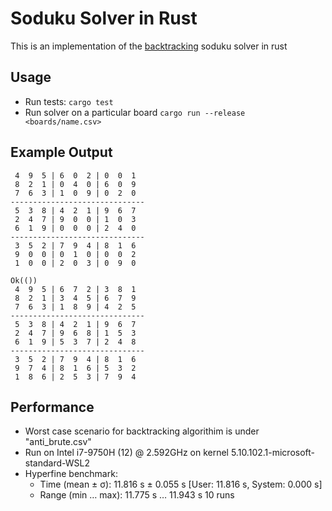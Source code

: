 # Soduku Solver in Rust
This is an implementation of the [backtracking](https://en.wikipedia.org/wiki/Sudoku_solving_algorithms#Backtracking) soduku solver in rust
## Usage
- Run tests: `cargo test`
- Run solver on a particular board `cargo run --release <boards/name.csv>`
## Example Output
```
 4  9  5 | 6  0  2 | 0  0  1 
 8  2  1 | 0  4  0 | 6  0  9 
 7  6  3 | 1  0  9 | 0  2  0 
------------------------------
 5  3  8 | 4  2  1 | 9  6  7 
 2  4  7 | 9  0  0 | 1  0  3 
 6  1  9 | 0  0  0 | 2  4  0 
------------------------------
 3  5  2 | 7  9  4 | 8  1  6 
 9  0  0 | 0  1  0 | 0  0  2 
 1  0  0 | 2  0  3 | 0  9  0 

Ok(())
 4  9  5 | 6  7  2 | 3  8  1 
 8  2  1 | 3  4  5 | 6  7  9 
 7  6  3 | 1  8  9 | 4  2  5 
------------------------------
 5  3  8 | 4  2  1 | 9  6  7 
 2  4  7 | 9  6  8 | 1  5  3 
 6  1  9 | 5  3  7 | 2  4  8 
------------------------------
 3  5  2 | 7  9  4 | 8  1  6 
 9  7  4 | 8  1  6 | 5  3  2 
 1  8  6 | 2  5  3 | 7  9  4
 ```
## Performance
- Worst case scenario for backtracking algorithim is under "anti_brute.csv"
- Run on Intel i7-9750H (12) @ 2.592GHz on kernel 5.10.102.1-microsoft-standard-WSL2
- Hyperfine benchmark:
    - Time (mean ± σ):     11.816 s ±  0.055 s    [User: 11.816 s, System: 0.000 s]
    - Range (min … max):   11.775 s … 11.943 s    10 runs
